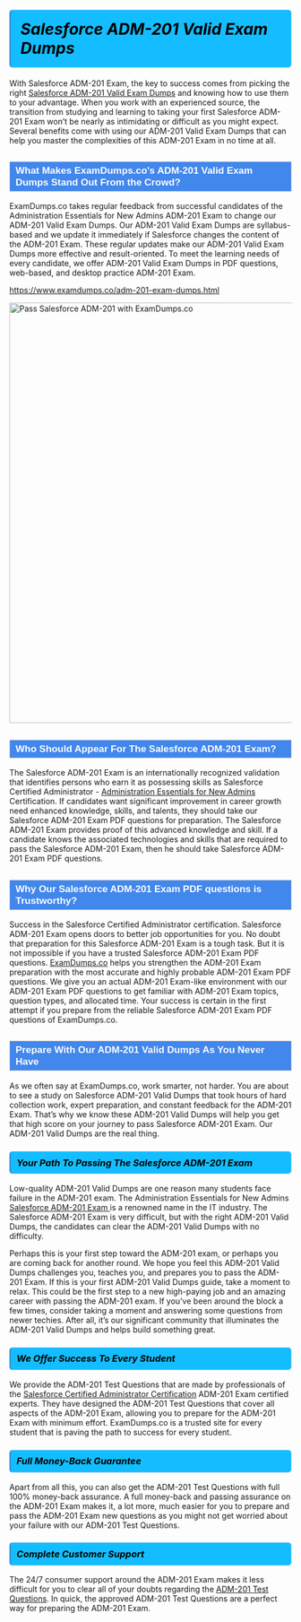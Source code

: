 <h1>                <strong><span style="display: block; color: #000000; background: #14BDFF; border: 0.5px solid #AED6F1; border-left: 3px solid #3498DB; padding: .6em; border-radius: 6px;">                     <em>Salesforce ADM-201 <span class="exam_variation">Valid Exam Dumps</span> </em>                </span></strong>            </h1>                        <p>With Salesforce ADM-201 Exam, the key to success comes from picking the right <a href="https://www.examdumps.co/adm-201-exam-dumps.html">Salesforce ADM-201 <span class="exam_variation">Valid Exam Dumps</span></a> and             knowing how to use them to your advantage.             When you work with an experienced source, the transition from studying and learning to taking your first Salesforce ADM-201 Exam             won’t be nearly as intimidating or difficult as you might expect. Several benefits come with using our ADM-201 <span class="exam_variation">Valid Exam Dumps</span> that can             help you master the complexities of this ADM-201 Exam in no time at all.</p>                        <h2 style="background: #4287ec; border: 1px solid #cccccc; padding: 5px 10px;">                <span style="color: #ffffff;">                    <span style="font-size: 11pt;">                        <span style="line-height: normal;">                            <span style="font-family: Calibri,sans-serif;">                                <strong>                                    <span style="font-size: 13.0pt;">What Makes ExamDumps.co's ADM-201 <span class="exam_variation">Valid Exam Dumps</span> Stand Out From the Crowd?</span>                                </strong>                            </span>                        </span>                    </span>                </span>            </h2>                        <p>ExamDumps.co takes regular feedback from successful candidates of the Administration Essentials for New Admins ADM-201 Exam to change             our ADM-201 <span class="exam_variation">Valid Exam Dumps</span>. Our ADM-201 <span class="exam_variation">Valid Exam Dumps</span> are syllabus-based and we update it immediately if Salesforce changes             the content of the ADM-201 Exam.             These regular updates make our ADM-201 <span class="exam_variation">Valid Exam Dumps</span> more effective and result-oriented. To meet the learning needs of every candidate,             we offer ADM-201 <span class="exam_variation">Valid Exam Dumps</span> in PDF questions, web-based, and desktop practice ADM-201 Exam.</p>                                    <p><a href="https://www.examdumps.co/adm-201-exam-dumps.html">https://www.examdumps.co/adm-201-exam-dumps.html</a></p>                        <p><a href="https://www.examdumps.co/"><img src="https://www.examdumps.co//images/banners/big-sale-20-percent-discount-offer-examdumps.jpg" class="postImage" alt="Pass Salesforce ADM-201 with ExamDumps.co" width="750"></a></p>                                        <h2 style="background: #4287ec; border: 1px solid #cccccc; padding: 5px 10px;">                <span style="color: #ffffff;">                    <span style="font-size: 11pt;">                        <span style="line-height: normal;">                            <span style="font-family: Calibri,sans-serif;">                                <strong>                                    <span style="font-size: 13.0pt;">Who Should Appear For The Salesforce ADM-201 Exam?</span>                                </strong>                            </span>                        </span>                    </span>                </span>            </h2>                        <p>The Salesforce ADM-201 Exam is an internationally recognized validation that identifies persons who earn it as possessing skills as             Salesforce Certified Administrator - <a href="https://www.examdumps.co/adm-201-exam-dumps.html">Administration Essentials for New Admins</a> Certification. If candidates want significant improvement in             career growth need enhanced knowledge, skills, and talents, they should take our Salesforce ADM-201 <span class="exam_variation2">Exam PDF questions</span> for preparation.             The Salesforce ADM-201 Exam provides proof of this advanced knowledge and skill. If a candidate knows the associated technologies and skills             that are required to pass the Salesforce ADM-201 Exam, then he should take Salesforce ADM-201 <span class="exam_variation2">Exam PDF questions</span>.</p>                        <h2 style="background: #4287ec; border: 1px solid #cccccc; padding: 5px 10px;">                <span style="color: #ffffff;">                    <span style="font-size: 11pt;">                        <span style="line-height: normal;">                            <span style="font-family: Calibri,sans-serif;">                                <strong>                                    <span style="font-size: 13.0pt;">Why Our Salesforce ADM-201 <span class="exam_variation2">Exam PDF questions</span> is Trustworthy?</span>                                </strong>                            </span>                        </span>                    </span>                </span>            </h2>                        <p>Success in the Salesforce Certified Administrator certification. Salesforce ADM-201 Exam opens doors to better job opportunities for you.             No doubt that preparation for this Salesforce ADM-201 Exam is a tough task. But it is not impossible if you have a trusted Salesforce ADM-201 <span class="exam_variation2">Exam PDF questions</span>.             <a href="https://www.examdumps.co/">ExamDumps.co</a> helps you strengthen the ADM-201 Exam preparation with the most accurate and highly probable ADM-201 <span class="exam_variation2">Exam PDF questions</span>. We give you an             actual ADM-201 Exam-like environment with our ADM-201 <span class="exam_variation2">Exam PDF questions</span> to get familiar with ADM-201 Exam topics, question types, and allocated time.             Your success is certain in the first attempt if you prepare from the reliable Salesforce ADM-201 <span class="exam_variation2">Exam PDF questions</span> of ExamDumps.co.</p>                        <h2 style="background: #4287ec; border: 1px solid #cccccc; padding: 5px 10px;">                <span style="color: #ffffff;">                    <span style="font-size: 11pt;">                        <span style="line-height: normal;">                            <span style="font-family: Calibri,sans-serif;">                                <strong>                                    <span style="font-size: 13.0pt;">Prepare With Our ADM-201 <span class="exam_variation3">Valid Dumps</span> As You Never Have</span>                                </strong>                            </span>                        </span>                    </span>                </span>            </h2>                        <p>As we often say at ExamDumps.co, work smarter, not harder. You are about to see a study on Salesforce ADM-201 <span class="exam_variation3">Valid Dumps</span> that took hours of hard collection work,             expert preparation, and constant feedback for the ADM-201 Exam. That’s why we know these ADM-201 <span class="exam_variation3">Valid Dumps</span> will help you get that high score on your             journey to pass Salesforce ADM-201 Exam. Our ADM-201 <span class="exam_variation3">Valid Dumps</span> are the real thing.</p>                        <h3>                <strong>                    <span style="display: block; color: #000000; background: #14BDFF; border: 0.5px solid #AED6F1; border-left: 3px solid #3498DB; padding: .6em; border-radius: 6px;">                        <em>Your Path To Passing The Salesforce ADM-201 Exam</em>                    </span>                </strong>            </h3>                        <p>Low-quality ADM-201 <span class="exam_variation3">Valid Dumps</span> are one reason many students face failure in the ADM-201 exam. The Administration Essentials for New Admins <a href="https://www.examdumps.co/salesforce-exam-dumps.html">Salesforce ADM-201 Exam </a>             is a renowned name in the IT industry. The Salesforce ADM-201 Exam is very difficult, but with the right ADM-201 <span class="exam_variation3">Valid Dumps</span>, the candidates can clear the             ADM-201 <span class="exam_variation3">Valid Dumps</span> with no difficulty.</p>                        <p>Perhaps this is your first step toward the ADM-201 exam, or perhaps you are coming back for another round. We hope you feel this             ADM-201 <span class="exam_variation3">Valid Dumps</span> challenges you,             teaches you, and prepares you to pass the ADM-201 Exam. If this is your first ADM-201 <span class="exam_variation3">Valid Dumps</span> guide, take a moment to relax. This could be the first step to             a new high-paying job and an amazing career with passing the ADM-201 exam. If you’ve been around the block a few times, consider taking a moment and             answering some questions from newer techies. After all, it’s our significant community that illuminates the ADM-201 <span class="exam_variation3">Valid Dumps</span> and helps build something great.</p>                        <h3>                <strong>                    <span style="display: block; color: #000000; background: #14BDFF; border: 0.5px solid #AED6F1; border-left: 3px solid #3498DB; padding: .6em; border-radius: 6px;">                        <em>We Offer Success To Every Student</em>                    </span>                </strong>            </h3>                        <p>We provide the ADM-201 <span class="exam_variation4">Test Questions</span> that are made by professionals of the <a href="https://www.examdumps.co/salesforce-certified-administrator-certification-exam-dumps.html">Salesforce Certified Administrator Certification</a> ADM-201 Exam certified experts.             They have designed the ADM-201 <span class="exam_variation4">Test Questions</span> that cover all aspects of the ADM-201 Exam, allowing you to prepare for the            ADM-201 Exam with minimum effort.             ExamDumps.co is a trusted site for every student that is paving the path to success for every student.</p>                        <h3>                <strong>                    <span style="display: block; color: #000000; background: #14BDFF; border: 0.5px solid #AED6F1; border-left: 3px solid #3498DB; padding: .6em; border-radius: 6px;">                        <em>Full Money-Back Guarantee</em>                    </span>                </strong>            </h3>                        <p>Apart from all this, you can also get the ADM-201 <span class="exam_variation4">Test Questions</span> with full 100% money-back assurance. A full money-back and passing assurance on             the ADM-201 Exam makes it,             a lot more, much easier for you to prepare and pass the ADM-201 Exam new questions as you might             not get worried about your failure with our ADM-201 <span class="exam_variation4">Test Questions</span>.</p>                                    <h3>                <strong>                    <span style="display: block; color: #000000; background: #14BDFF; border: 0.5px solid #AED6F1; border-left: 3px solid #3498DB; padding: .6em; border-radius: 6px;">                        <em>Complete Customer Support</em>                    </span>                </strong>            </h3>                        <p>The 24/7 consumer support around the ADM-201 Exam makes it less difficult for you to clear all of your doubts regarding the <a href="https://www.examdumps.co/adm-201-exam-dumps.html">ADM-201 <span class="exam_variation4">Test Questions</span></a>. In quick,             the approved ADM-201 <span class="exam_variation4">Test Questions</span> are a perfect way for preparing the ADM-201 Exam.</p>                    
